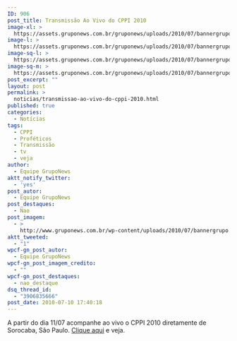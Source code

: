 ```yaml
---
ID: 906
post_title: Transmissão Ao Vivo do CPPI 2010
image-xl: >
  https://assets.gruponews.com.br/gruponews/uploads/2010/07/bannergrupo.jpg
image-l: >
  https://assets.gruponews.com.br/gruponews/uploads/2010/07/bannergrupo.jpg
image-sq-l: >
  https://assets.gruponews.com.br/gruponews/uploads/2010/07/bannergrupo.jpg
image-sq-m: >
  https://assets.gruponews.com.br/gruponews/uploads/2010/07/bannergrupo-720x305.jpg
post_excerpt: ""
layout: post
permalink: >
  noticias/transmissao-ao-vivo-do-cppi-2010.html
published: true
categories:
  - Notícias
tags:
  - CPPI
  - Proféticos
  - Transmissão
  - tv
  - veja
author:
  - Equipe GrupoNews
aktt_notify_twitter:
  - 'yes'
post_autor:
  - Equipe GrupoNews
post_destaques:
  - Nao
post_imagem:
  - >
    http://www.gruponews.com.br/wp-content/uploads/2010/07/bannergrupo.jpg
aktt_tweeted:
  - "1"
wpcf-gn_post_autor:
  - Equipe GrupoNews
wpcf-gn_post_imagem_credito:
  - ""
wpcf-gn_post_destaques:
  - nao_destaque
dsq_thread_id:
  - "3906835666"
post_date: 2010-07-10 17:40:18
---
```

A partir do dia 11/07 acompanhe ao vivo o CPPI 2010 diretamente de Sorocaba, São Paulo. <a href="http://www.gruponews.com.br/webtv" target="_blank">Clique aqui</a> e veja.